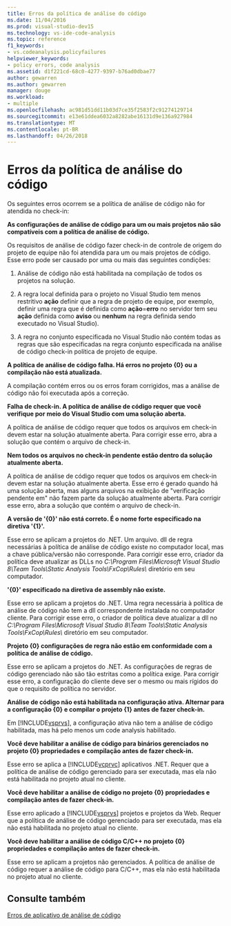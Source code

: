 ```yaml
---
title: Erros da política de análise do código
ms.date: 11/04/2016
ms.prod: visual-studio-dev15
ms.technology: vs-ide-code-analysis
ms.topic: reference
f1_keywords:
- vs.codeanalysis.policyfailures
helpviewer_keywords:
- policy errors, code analysis
ms.assetid: d1f221cd-68c0-4277-9397-b76ad0dbae77
author: gewarren
ms.author: gewarren
manager: douge
ms.workload:
- multiple
ms.openlocfilehash: ac981d51dd11b03d7ce35f2583f2c91274129714
ms.sourcegitcommit: e13e61ddea6032a8282abe16131d9e136a927984
ms.translationtype: MT
ms.contentlocale: pt-BR
ms.lasthandoff: 04/26/2018
---
```

# <a name="code-analysis-policy-errors"></a>Erros da política de análise do código
Os seguintes erros ocorrem se a política de análise de código não for atendida no check-in:

 **As configurações de análise de código para um ou mais projetos não são compatíveis com a política de análise de código.**

 Os requisitos de análise de código fazer check-in de controle de origem do projeto de equipe não foi atendida para um ou mais projetos de código. Esse erro pode ser causado por uma ou mais das seguintes condições:

1.  Análise de código não está habilitada na compilação de todos os projetos na solução.

2.  A regra local definida para o projeto no Visual Studio tem menos restritivo **ação** definir que a regra de projeto de equipe, por exemplo, definir uma regra que é definida como **ação**=**erro**  no servidor tem seu **ação** definida como **aviso** ou **nenhum** na regra definida sendo executado no Visual Studio).

3.  A regra no conjunto especificada no Visual Studio não contém todas as regras que são especificadas na regra conjunto especificada na análise de código check-in política de projeto de equipe.

 **A política de análise de código falha. Há erros no projeto {0} ou a compilação não está atualizada.**

 A compilação contém erros ou os erros foram corrigidos, mas a análise de código não foi executada após a correção.

 **Falha de check-in. A política de análise de código requer que você verifique por meio do Visual Studio com uma solução aberta.**

 A política de análise de código requer que todos os arquivos em check-in devem estar na solução atualmente aberta. Para corrigir esse erro, abra a solução que contém o arquivo de check-in.

 **Nem todos os arquivos no check-in pendente estão dentro da solução atualmente aberta.**

 A política de análise de código requer que todos os arquivos em check-in devem estar na solução atualmente aberta. Esse erro é gerado quando há uma solução aberta, mas alguns arquivos na exibição de "verificação pendente em" não fazem parte da solução atualmente aberta. Para corrigir esse erro, abra a solução que contém o arquivo de check-in.

 **A versão de '{0}' não está correto. É o nome forte especificado na diretiva '{1}'.**

 Esse erro se aplicam a projetos do .NET. Um arquivo. dll de regra necessárias à política de análise de código existe no computador local, mas a chave pública/versão não corresponde. Para corrigir esse erro, criador da política deve atualizar as DLLs no *C:\Program Files\Microsoft Visual Studio 8\Team Tools\Static Analysis Tools\FxCop\Rules\\*  diretório em seu computador.

 **'{0}' especificado na diretiva de assembly não existe.**

 Esse erro se aplicam a projetos do .NET. Uma regra necessária à política de análise de código não tem a dll correspondente instalada no computador cliente. Para corrigir esse erro, o criador de política deve atualizar a dll no *C:\Program Files\Microsoft Visual Studio 8\Team Tools\Static Analysis Tools\FxCop\Rules\\*  diretório em seu computador.

 **Projeto {0} configurações de regra não estão em conformidade com a política de análise de código.**

 Esse erro se aplicam a projetos do .NET. As configurações de regras de código gerenciado não são tão estritas como a política exige. Para corrigir esse erro, a configuração do cliente deve ser o mesmo ou mais rígidos do que o requisito de política no servidor.

 **Análise de código não está habilitada na configuração ativa. Alternar para a configuração {0} e compilar o projeto {1} antes de fazer check-in.**

 Em [!INCLUDE[vsprvs](../code-quality/includes/vsprvs_md.md)], a configuração ativa não tem a análise de código habilitada, mas há pelo menos um code analysis habilitado.

 **Você deve habilitar a análise de código para binários gerenciados no projeto {0} propriedades e compilação antes de fazer check-in.**

 Esse erro se aplica a [!INCLUDE[vcprvc](../code-quality/includes/vcprvc_md.md)] aplicativos .NET. Requer que a política de análise de código gerenciado para ser executada, mas ela não está habilitada no projeto atual no cliente.

 **Você deve habilitar a análise de código no projeto {0} propriedades e compilação antes de fazer check-in.**

 Esse erro aplicado a [!INCLUDE[vsprvs](../code-quality/includes/vsprvs_md.md)] projetos e projetos da Web. Requer que a política de análise de código gerenciado para ser executada, mas ela não está habilitada no projeto atual no cliente.

 **Você deve habilitar a análise de código C/C++ no projeto {0} propriedades e compilação antes de fazer check-in.**

 Esse erro se aplicam a projetos não gerenciados. A política de análise de código requer a análise de código para C/C++, mas ela não está habilitada no projeto atual no cliente.

## <a name="see-also"></a>Consulte também
 [Erros de aplicativo de análise de código](../code-quality/code-analysis-application-errors.md)